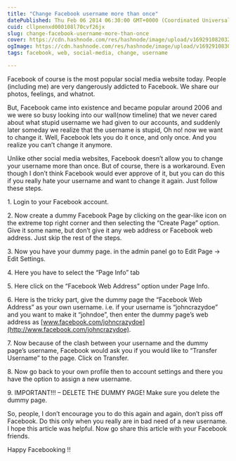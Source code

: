 ```yaml
---
title: "Change Facebook username more than once"
datePublished: Thu Feb 06 2014 06:30:00 GMT+0000 (Coordinated Universal Time)
cuid: cllpnenxd000108l70cvf26jx
slug: change-facebook-username-more-than-once
cover: https://cdn.hashnode.com/res/hashnode/image/upload/v1692910820320/2591e201-ce8d-4935-8d71-2b9059b5b1d7.png
ogImage: https://cdn.hashnode.com/res/hashnode/image/upload/v1692910830769/ddcc9dbc-e6f2-449d-b931-f89643024c20.png
tags: facebook, web, social-media, change, username

---
```


Facebook of course is the most popular social media website today. People (including me) are very dangerously addicted to Facebook. We share our photos, feelings, and whatnot.

But, Facebook came into existence and became popular around 2006 and we were so busy looking into our wall(now timeline) that we never cared about what stupid username we had given to our accounts, and suddenly later someday we realize that the username is stupid, Oh no! now we want to change it. Well, Facebook lets you do it once, and only once. And you realize you can’t change it anymore.

Unlike other social media websites, Facebook doesn’t allow you to change your username more than once. But of course, there is a workaround. Even though I don’t think Facebook would ever approve of it, but you can do this if you really hate your username and want to change it again. Just follow these steps.

1\. Login to your Facebook account.

2\. Now create a dummy Facebook Page by clicking on the gear-like icon on the extreme top right corner and then selecting the “Create Page” option. Give it some name, but don’t give it any web address or Facebook web address. Just skip the rest of the steps.

3\. Now you have your dummy page. in the admin panel go to Edit Page -&gt; Edit Settings.

4\. Here you have to select the “Page Info” tab

5\. Here click on the “Facebook Web Address” option under Page Info.

6\. Here is the tricky part, give the dummy page the “Facebook Web Address” as your own username. i.e. if your username is “johncrazydoe” and you want to make it “johndoe”, then enter the dummy page’s web address as [www.facebook.com/johncrazydoe](http://www.facebook.com/johncrazydoe).

7\. Now because of the clash between your username and the dummy page’s username, Facebook would ask you if you would like to “Transfer Username” to the page. Click on Transfer.

8\. Now go back to your own profile then to account settings and there you have the option to assign a new username.

9\. IMPORTANT!!! – DELETE THE DUMMY PAGE! Make sure you delete the dummy page.

So, people, I don’t encourage you to do this again and again, don’t piss off Facebook. Do this only when you really are in bad need of a new username. I hope this article was helpful. Now go share this article with your Facebook friends.

Happy Facebooking !!